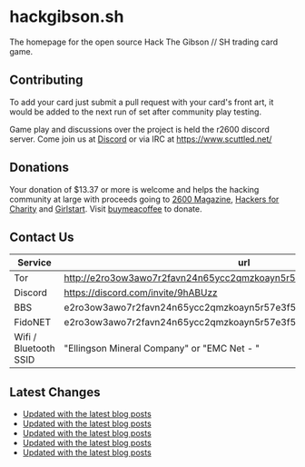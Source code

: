 # hackgibson.sh
The homepage for the open source Hack The Gibson // SH trading card game.


## Contributing

To add your card just submit a pull request with your card's front art, it would be added to the next run of set after community play testing.

Game play and discussions over the project is held the r2600 discord server. Come join us at [Discord](https://discord.com/invite/9hABUzz) or via IRC at https://www.scuttled.net/


## Donations

Your donation of $13.37 or more is welcome and helps the hacking community at large with proceeds going to [2600 Magazine](https://2600.com/), [Hackers for Charity](https://hackersforcharity.org) and [Girlstart](https://girlstart.org).  Visit [buymeacoffee](https://www.buymeacoffee.com/hackgibson.sh) to donate.


## Contact Us

Service | url
-|-
Tor | http://e2ro3ow3awo7r2favn24n65ycc2qmzkoayn5r57e3f56nvjwdcgg32ad.onion
Discord | https://discord.com/invite/9hABUzz
BBS | e2ro3ow3awo7r2favn24n65ycc2qmzkoayn5r57e3f56nvjwdcgg32ad.onion:23
FidoNET | e2ro3ow3awo7r2favn24n65ycc2qmzkoayn5r57e3f56nvjwdcgg32ad.onion:24554
Wifi / Bluetooth SSID | "Ellingson Mineral Company" or "EMC Net - <fidonet address>"

## Latest Changes
<!-- BLOG-POST-LIST:START -->
- [Updated with the latest blog posts](https://github.com/DFW2600/hackgibson.sh/commit/4622601401f5290aed879a5981f90f5b2d387396)
- [Updated with the latest blog posts](https://github.com/DFW2600/hackgibson.sh/commit/a097b5d56deee1721c1b86f9e65ae630be2c31d9)
- [Updated with the latest blog posts](https://github.com/DFW2600/hackgibson.sh/commit/b20c25c49d2d545eefaa1d30c74b407dc7441b5b)
- [Updated with the latest blog posts](https://github.com/DFW2600/hackgibson.sh/commit/c71462f5bdfb5db55d57a4308907fdeb973e3415)
- [Updated with the latest blog posts](https://github.com/DFW2600/hackgibson.sh/commit/d1673354f9f82cb0949136f8eb9a876b082aa368)
<!-- BLOG-POST-LIST:END -->
